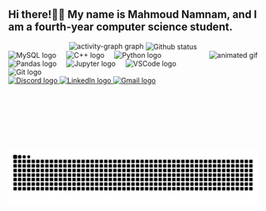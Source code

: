 <h2 align="left">Hi there!👋🏼 My name is Mahmoud Namnam, and I am a fourth-year computer science student.</h2>

<div align="center">


 <img src="https://github-readme-activity-graph.vercel.app/graph?username=MahmoudNamNam&area=true&hide_border=true" height="150" alt="activity-graph graph" />

<img align="center" src="https://github-readme-stats.vercel.app/api?username=MahmoudNamNam&theme=dark&hide_border=false&include_all_commits=false&count_private=false" alt="Github status" />

</div>

<img align="right" height="200" src="https://github.com/MahmoudNamNam/MahmoudNamNam/blob/main/img.gif" alt="animated gif" />

<div align="left">
  <img src="https://cdn.jsdelivr.net/gh/devicons/devicon/icons/mysql/mysql-original.svg" height="30" alt="MySQL logo" />
  <img width="12" />
  <img src="https://cdn.jsdelivr.net/gh/devicons/devicon/icons/cplusplus/cplusplus-original.svg" height="30" alt="C++ logo" />
  <img width="12" />
  <img src="https://cdn.jsdelivr.net/gh/devicons/devicon/icons/python/python-original.svg" height="30" alt="Python logo" />
  <img width="12" />
  <img src="https://cdn.jsdelivr.net/gh/devicons/devicon/icons/pandas/pandas-original.svg" height="30" alt="Pandas logo" />
  <img width="12" />
  <img src="https://cdn.jsdelivr.net/gh/devicons/devicon/icons/jupyter/jupyter-original.svg" height="30" alt="Jupyter logo" />
  <img width="12" />
  <img src="https://cdn.jsdelivr.net/gh/devicons/devicon/icons/vscode/vscode-original.svg" height="30" alt="VSCode logo" />
  <img width="12" />
  <img src="https://cdn.jsdelivr.net/gh/devicons/devicon/icons/git/git-original.svg" height="30" alt="Git logo" />
</div>

<div align="left">
  <a href="https://discord.com/users/mahmoud1097">
    <img src="https://img.shields.io/static/v1?message=Discord&logo=discord&label=&color=7289DA&logoColor=white&labelColor=&style=for-the-badge" height="35" alt="Discord logo" />
  </a>
  <a href="https://www.linkedin.com/in/mahmoud-hamed-10666b22a/" target="_blank">
    <img src="https://img.shields.io/static/v1?message=LinkedIn&logo=linkedin&label=&color=0077B5&logoColor=white&labelColor=&style=for-the-badge" height="35" alt="LinkedIn logo" />
  </a>
  <a href="mailto:mahmoud.namnam72@gmail.com">
    <img src="https://img.shields.io/static/v1?message=Gmail&logo=gmail&label=&color=D14836&logoColor=white&labelColor=&style=for-the-badge" height="35" alt="Gmail logo" />
  </a>
</div>

<img src="https://github.com/MahmoudNamNam/MahmoudNamNam/blob/output/snake.svg" alt="Snake animation" />
